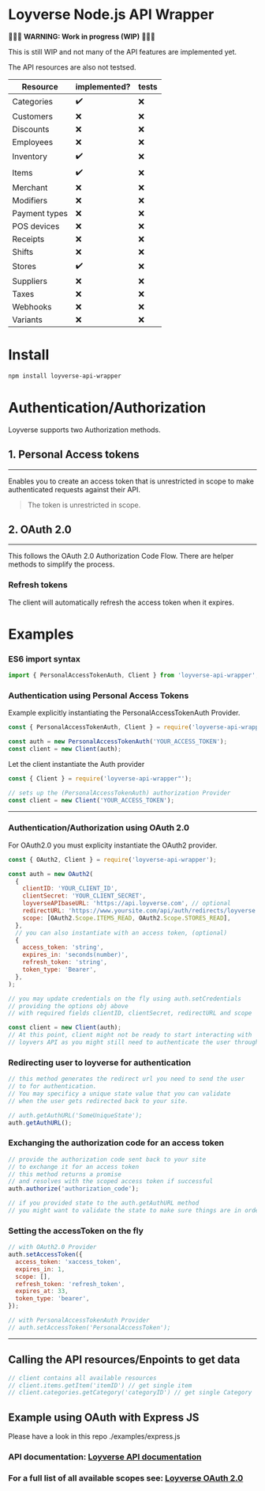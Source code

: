 # Loyverse Node.js API Wrapper

🚧🚧🚧 **WARNING: Work in progress (WIP)** 🚧🚧🚧

This is still WIP and not many of the API features are implemented yet.

The API resources are also not testsed.

| Resource      | implemented? | tests |
| ------------- | ------------ | ----- |
| Categories    | ✔️           | ❌    |
| Customers     | ❌           | ❌    |
| Discounts     | ❌           | ❌    |
| Employees     | ❌           | ❌    |
| Inventory     | ✔️           | ❌    |
| Items         | ✔️           | ❌    |
| Merchant      | ❌           | ❌    |
| Modifiers     | ❌           | ❌    |
| Payment types | ❌           | ❌    |
| POS devices   | ❌           | ❌    |
| Receipts      | ❌           | ❌    |
| Shifts        | ❌           | ❌    |
| Stores        | ✔️           | ❌    |
| Suppliers     | ❌           | ❌    |
| Taxes         | ❌           | ❌    |
| Webhooks      | ❌           | ❌    |
| Variants      | ❌           | ❌    |

# Install

```bash
npm install loyverse-api-wrapper
```

# Authentication/Authorization

Loyverse supports two Authorization methods.

## 1. Personal Access tokens

---

Enables you to create an access token that is unrestricted in scope to make authenticated requests against their API.

> The token is unrestricted in scope.

## 2. OAuth 2.0

---

This follows the OAuth 2.0 Authorization Code Flow. There are helper methods to simplify the process.

### Refresh tokens

The client will automatically refresh the access token when it expires.

# Examples

### ES6 import syntax

```js
import { PersonalAccessTokenAuth, Client } from 'loyverse-api-wrapper';
```

### Authentication using Personal Access Tokens

Example explicitly instantiating the PersonalAccessTokenAuth Provider.

```js
const { PersonalAccessTokenAuth, Client } = require('loyverse-api-wrapper"');

const auth = new PersonalAccessTokenAuth('YOUR_ACCESS_TOKEN');
const client = new Client(auth);
```

Let the client instantiate the Auth provider

```js
const { Client } = require('loyverse-api-wrapper"');

// sets up the (PersonalAccessTokenAuth) authorization Provider
const client = new Client('YOUR_ACCESS_TOKEN');
```

---

### Authentication/Authorization using OAuth 2.0

For OAuth2.0 you must explicity instantiate the OAuth2 provider.

```js
const { OAuth2, Client } = require('loyverse-api-wrapper');

const auth = new OAuth2(
  {
    clientID: 'YOUR_CLIENT_ID',
    clientSecret: 'YOUR_CLIENT_SECRET',
    loyverseAPIbaseURL: 'https://api.loyverse.com', // optional
    redirectURL: 'https://www.yoursite.com/api/auth/redirects/loyverse',
    scope: [OAuth2.Scope.ITEMS_READ, OAuth2.Scope.STORES_READ],
  },
  // you can also instantiate with an access token, (optional)
  {
    access_token: 'string',
    expires_in: 'seconds(number)',
    refresh_token: 'string',
    token_type: 'Bearer',
  },
);

// you may update credentials on the fly using auth.setCredentials
// providing the options obj above
// with required fields clientID, clientSecret, redirectURL and scope

const client = new Client(auth);
// At this point, client might not be ready to start interacting with
// loyvers API as you might still need to authenticate the user through loyverse first
```

### Redirecting user to loyverse for authentication

```js
// this method generates the redirect url you need to send the user
// to for authentication.
// You may specificy a unique state value that you can validate
// when the user gets redirected back to your site.

// auth.getAuthURL('SomeUniqueState');
auth.getAuthURL();
```

### Exchanging the authorization code for an access token

```js
// provide the authorization code sent back to your site
// to exchange it for an access token
// this method returns a promise
// and resolves with the scoped access token if successful
auth.authorize('authorization_code');

// if you provided state to the auth.getAuthURL method
// you might want to validate the state to make sure things are in order
```

### Setting the accessToken on the fly

```js
// with OAuth2.0 Provider
auth.setAccessToken({
  access_token: 'xaccess_token',
  expires_in: 1,
  scope: [],
  refresh_token: 'refresh_token',
  expires_at: 33,
  token_type: 'bearer',
});

// with PersonalAccessTokenAuth Provider
// auth.setAccessToken('PersonalAccessToken');
```

---

## Calling the API resources/Enpoints to get data

```js
// client contains all available resources
// client.items.getItem('itemID') // get single item
// client.categories.getCategory('categoryID') // get single Category
```

## Example using OAuth with Express JS

Please have a look in this repo ./examples/express.js

### API documentation: [Loyverse API documentation](https://developer.loyverse.com/docs/)

### For a full list of all available scopes see: [Loyverse OAuth 2.0](https://developer.loyverse.com/docs/#section/Authorization/OAuth-2.0)

